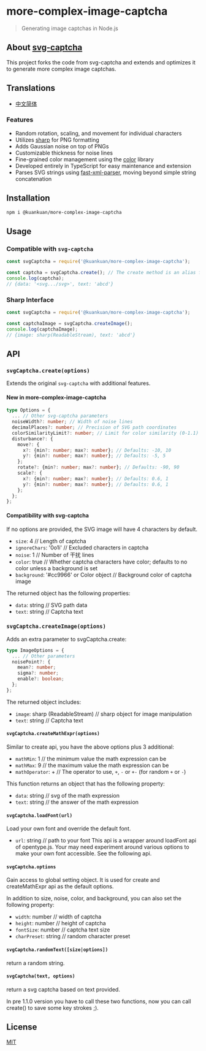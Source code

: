 # more-complex-image-captcha

> Generating image captchas in Node.js

## About [svg-captcha](https://www.npmjs.com/package/svg-captcha)

This project forks the code from svg-captcha and extends and optimizes it to generate more complex image captchas.

## Translations

- [中文简体](README_CN.md)

### Features

- Random rotation, scaling, and movement for individual characters
- Utilizes [sharp](https://www.npmjs.com/package/sharp) for PNG formatting
- Adds Gaussian noise on top of PNGs
- Customizable thickness for noise lines
- Fine-grained color management using the [color](https://www.npmjs.com/package/color) library
- Developed entirely in TypeScript for easy maintenance and extension
- Parses SVG strings using [fast-xml-parser](https://www.npmjs.com/package/fast-xml-parser), moving beyond simple string concatenation

## Installation

```bash
npm i @kuankuan/more-complex-image-captcha
```

## Usage

### Compatible with `svg-captcha`

```js
const svgCaptcha = require('@kuankuan/more-complex-image-captcha');

const captcha = svgCaptcha.create(); // The create method is an alias for createSVG, kept for compatibility with svg-captcha
console.log(captcha);
// {data: '<svg.../svg>', text: 'abcd'}
```

### Sharp Interface

```js
const svgCaptcha = require('@kuankuan/more-complex-image-captcha');

const captchaImage = svgCaptcha.createImage();
console.log(captchaImage);
// {image: sharp(ReadableStream), text: 'abcd'}
```

## API

### `svgCaptcha.create(options)`

Extends the original `svg-captcha` with additional features.

#### New in more-complex-image-captcha

```ts
type Options = {
  ... // Other svg-captcha parameters
  noiseWidth?: number; // Width of noise lines
  decimalPlaces?: number; // Precision of SVG path coordinates
  colorSimilarityLimit?: number; // Limit for color similarity (0-1.1)
  disturbance?: {
    move?: {
      x?: {min?: number; max?: number}; // Defaults: -10, 10
      y?: {min?: number; max?: number}; // Defaults: -5, 5
    };
    rotate?: {min?: number; max?: number}; // Defaults: -90, 90
    scale?: {
      x?: {min?: number; max?: number}; // Defaults: 0.6, 1
      y?: {min?: number; max?: number}; // Defaults: 0.6, 1
    };
  };
};
```

#### Compatibility with svg-captcha

If no options are provided, the SVG image will have 4 characters by default.

- `size`: 4 // Length of captcha
- `ignoreChars`: '0o1i' // Excluded characters in captcha
- `noise`: 1 // Number of 干扰 lines
- `color`: true // Whether captcha characters have color; defaults to no color unless a background is set
- `background`: '#cc9966' or Color object // Background color of captcha image

The returned object has the following properties:

- `data`: string // SVG path data
- `text`: string // Captcha text

### `svgCaptcha.createImage(options)`

Adds an extra parameter to svgCaptcha.create:

```ts
type ImageOptions = {
  ... // Other parameters
  noisePoint?: {
    mean?: number;
    sigma?: number;
    enable?: boolean;
  };
};
```

The returned object includes:

- `image`: sharp (ReadableStream) // sharp object for image manipulation
- `text`: string // Captcha text

#### `svgCaptcha.createMathExpr(options)`

Similar to create api, you have the above options plus 3 additional:

- `mathMin`: 1 // the minimum value the math expression can be
- `mathMax`: 9 // the maximum value the math expression can be
- `mathOperator`: + // The operator to use, `+`, `-` or `+-` (for random `+` or `-`)

This function returns an object that has the following property:

- `data`: string // svg of the math expression
- `text`: string // the answer of the math expression

#### `svgCaptcha.loadFont(url)`

Load your own font and override the default font.

- `url`: string // path to your font This api is a wrapper around loadFont api of opentype.js.
  Your may need experiment around various options to make your own font accessible.
  See the following api.

#### `svgCaptcha.options`

Gain access to global setting object. It is used for create and createMathExpr api as the default options.

In addition to size, noise, color, and background, you can also set the following property:

- `width`: number // width of captcha
- `height`: number // height of captcha
- `fontSize`: number // captcha text size
- `charPreset`: string // random character preset

#### `svgCaptcha.randomText([size|options])`

return a random string.

#### `svgCaptcha(text, options)`

return a svg captcha based on text provided.

In pre 1.1.0 version you have to call these two functions,
now you can call create() to save some key strokes ;).

## License

[MIT](https://github.com/steambap/svg-captcha/blob/HEAD/LICENSE.md)

